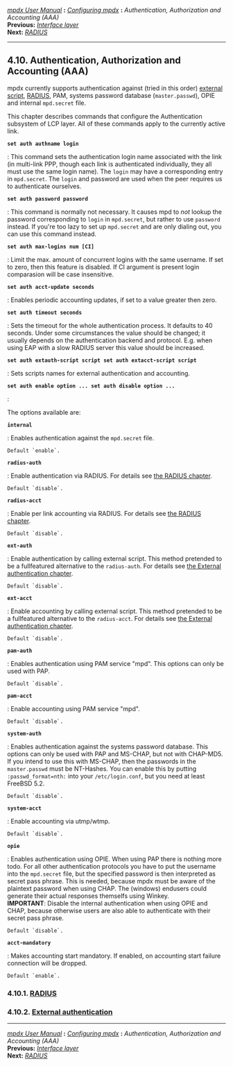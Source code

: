[*mpdx User Manual*](README.md) **:** [*Configuring mpdx*](mpd17.md)
**:** *Authentication, Authorization and Accounting (AAA)*\
**Previous:** [*Interface layer*](mpd28.md)\
**Next:** [*RADIUS*](mpd30.md)

------------------------------------------------------------------------

## 4.10. Authentication, Authorization and Accounting (AAA)

mpdx currently supports authentication against (tried in this order)
[external script](mpd31.md#extauth), [RADIUS](mpd30.md#radius), PAM,
systems password database (`master.passwd`), OPIE and internal
`mpd.secret` file.

This chapter describes commands that configure the Authentication
subsystem of LCP layer. All of these commands apply to the currently
active link.

**`set auth authname login`**

:   This command sets the authentication login name associated with the
    link (in multi-link PPP, though each link is authenticated
    individually, they all must use the same login name). The `login`
    may have a corresponding entry in `mpd.secret`. The `login` and
    password are used when the peer requires us to authenticate
    ourselves.

**`set auth password password`**

:   This command is normally not necessary. It causes mpd to *not*
    lookup the password corresponding to `login` in `mpd.secret`, but
    rather to use `password` instead. If you\'re too lazy to set up
    `mpd.secret` and are only dialing out, you can use this command
    instead.

**`set auth max-logins num [CI]`**

:   Limit the max. amount of concurrent logins with the same username.
    If set to zero, then this feature is disabled. If CI argument is
    present login comparasion will be case insensitive.

**`set auth acct-update seconds`**

:   Enables periodic accounting updates, if set to a value greater then
    zero.

**`set auth timeout seconds`**

:   Sets the timeout for the whole authentication process. It defaults
    to 40 seconds. Under some circumstances the value should be changed;
    it usually depends on the authentication backend and protocol. E.g.
    when using EAP with a slow RADIUS server this value should be
    increased.

**`set auth extauth-script script set auth extacct-script script`**

:   Sets scripts names for external authentication and accounting.

**`set auth enable option ... set auth disable option ...`**

:   

The options available are:

**`internal`**

:   Enables authentication against the `mpd.secret` file.

    Default `enable`.

**`radius-auth`**

:   Enable authentication via RADIUS. For details see [the RADIUS
    chapter](mpd30.md#radius).

    Default `disable`.

**`radius-acct`**

:   Enable per link accounting via RADIUS. For details see [the RADIUS
    chapter](mpd30.md#radius).

    Default `disable`.

**`ext-auth`**

:   Enable authentication by calling external script. This method
    pretended to be a fullfeatured alternative to the `radius-auth`. For
    details see [the External authentication
    chapter](mpd31.md#extauth).

    Default `disable`.

**`ext-acct`**

:   Enable accounting by calling external script. This method pretended
    to be a fullfeatured alternative to the `radius-acct`. For details
    see [the External authentication chapter](mpd31.md#extauth).

    Default `disable`.

**`pam-auth`**

:   Enables authentication using PAM service \"mpd\". This options can
    only be used with PAP.

    Default `disable`.

**`pam-acct`**

:   Enable accounting using PAM service \"mpd\".

    Default `disable`.

**`system-auth`**

:   Enables authentication against the systems password database. This
    options can only be used with PAP and MS-CHAP, but not with
    CHAP-MD5. If you intend to use this with MS-CHAP, then the passwords
    in the `master.passwd` must be NT-Hashes. You can enable this by
    putting `:passwd_format=nth:` into your `/etc/login.conf`, but you
    need at least FreeBSD 5.2.

    Default `disable`.

**`system-acct`**

:   Enable accounting via utmp/wtmp.

    Default `disable`.

**`opie`**

:   Enables authentication using OPIE. When using PAP there is nothing
    more todo. For all other authentication protocols you have to put
    the username into the `mpd.secret` file, but the specified password
    is then interpreted as secret pass phrase. This is needed, because
    mpdx must be aware of the plaintext password when using CHAP. The
    (windows) endusers could generate their actual responses themselfs
    using Winkey.\
    **IMPORTANT**: Disable the internal authentication when using OPIE
    and CHAP, because otherwise users are also able to authenticate with
    their secret pass phrase.

    Default `disable`.

**`acct-mandatory`**

:   Makes accounting start mandatory. If enabled, on accounting start
    failure connection will be dropped.

    Default `enable`.

### 4.10.1. [RADIUS](mpd30.md#30)

### 4.10.2. [External authentication](mpd31.md#31)

------------------------------------------------------------------------

[*mpdx User Manual*](README.md) **:** [*Configuring mpdx*](mpd17.md)
**:** *Authentication, Authorization and Accounting (AAA)*\
**Previous:** [*Interface layer*](mpd28.md)\
**Next:** [*RADIUS*](mpd30.md)
